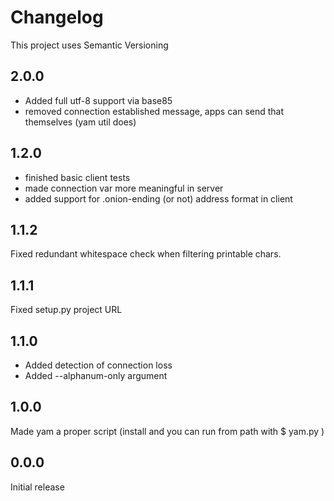 # Changelog

This project uses Semantic Versioning

## 2.0.0

* Added full utf-8 support via base85
* removed connection established message, apps can send that themselves (yam util does)


## 1.2.0

* finished basic client tests
* made connection var more meaningful in server
* added support for .onion-ending (or not) address format in client


## 1.1.2

Fixed redundant whitespace check when filtering printable chars.


## 1.1.1

Fixed setup.py project URL


## 1.1.0

* Added detection of connection loss
* Added --alphanum-only argument

## 1.0.0

Made yam a proper script (install and you can run from path with $ yam.py <args>)

## 0.0.0

Initial release
